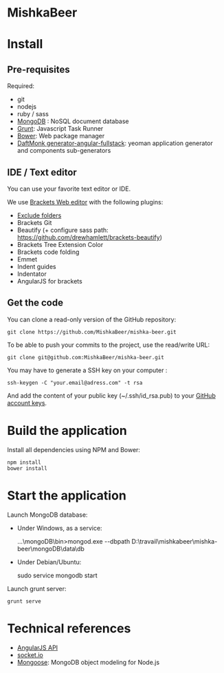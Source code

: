 MishkaBeer
==========

# Install

## Pre-requisites

Required: 

* git
* nodejs
* ruby / sass
* [MongoDB](http://www.mongodb.org) : NoSQL document database
* [Grunt](http://gruntjs.com): Javascript Task Runner
* [Bower](http://bower.io): Web package manager
* [DaftMonk generator-angular-fullstack](https://github.com/DaftMonk/generator-angular-fullstack): yeoman application generator and components sub-generators

## IDE / Text editor

You can use your favorite text editor or IDE. 

We use [Brackets Web editor](http://brackets.io) with the following plugins:

* [Exclude folders](https://github.com/gruehle/exclude-folders)
* Brackets Git
* Beautify (+ configure sass path: https://github.com/drewhamlett/brackets-beautify)
* Brackets Tree Extension Color
* Brackets code folding
* Emmet
* Indent guides
* Indentator
* AngularJS for brackets

## Get the code

You can clone a read-only version of the GitHub repository:

    git clone https://github.com/MishkaBeer/mishka-beer.git
    
To be able to push your commits to the project, use the read/write URL:

    git clone git@github.com:MishkaBeer/mishka-beer.git
    
You may have to generate a SSH key on your computer :

    ssh-keygen -C "your.email@adress.com" -t rsa
    
And add the content of your public key (~/.ssh/id_rsa.pub) to your [GitHub account keys](https://github.com/settings/ssh).

# Build the application

Install all dependencies using NPM and Bower:


    npm install
    bower install

# Start the application

Launch MongoDB database:
    
* Under Windows, as a service:

    
    ...\mongoDB\bin>mongod.exe --dbpath D:\travail\mishkabeer\mishka-beer\mongoDB\data\db

* Under Debian/Ubuntu:

    
    sudo service mongodb start
    
Launch grunt server:

    grunt serve

# Technical references

* [AngularJS API](https://docs.angularjs.org/api)
* [socket.io](http://socket.io)
* [Mongoose](http://mongoosejs.com): MongoDB object modeling for Node.js